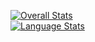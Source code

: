 [![Overall Stats](https://github-stats-alpha.vercel.app/api?username=shrysjain&cc=000&tc=fff&ic=fff&bc=000)](https://github.com/shrysjain/)<br>
[![Language Stats](https://github-readme-stats.vercel.app/api/top-langs/?username=shrysjain&title_color=0068ff&bg_color=0d1117&text_color=ffffff&layout=compact&hide_border=true&hide=tcl)](https://github.com/shrysjain/)
